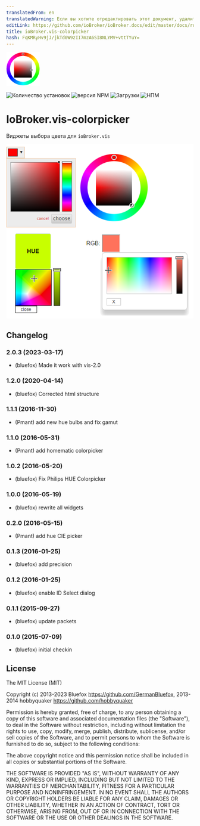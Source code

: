 ```yaml
---
translatedFrom: en
translatedWarning: Если вы хотите отредактировать этот документ, удалите поле «translatedFrom», в противном случае этот документ будет снова автоматически переведен
editLink: https://github.com/ioBroker/ioBroker.docs/edit/master/docs/ru/adapterref/iobroker.vis-colorpicker/README.md
title: ioBroker.vis-colorpicker
hash: FqKMRyHv9jJ/jkTd0W9zII7mzA6SI8NLYMV+vttTYuY=
---
```

![Логотип](../../../en/adapterref/iobroker.vis-colorpicker/admin/colorpicker.png)

![Количество установок](http://iobroker.live/badges/vis-colorpicker-stable.svg)
![версия NPM](http://img.shields.io/npm/v/iobroker.vis-colorpicker.svg)
![Загрузки](https://img.shields.io/npm/dm/iobroker.vis-colorpicker.svg)
![НПМ](https://nodei.co/npm/iobroker.vis-colorpicker.png?downloads=true)

# IoBroker.vis-colorpicker
Виджеты выбора цвета для `ioBroker.vis`

![Пример](../../../en/adapterref/iobroker.vis-colorpicker/img/widgets.png)

<!--

### **В РАБОТЕ** -->

## Changelog
### 2.0.3 (2023-03-17)
* (bluefox) Made it work with vis-2.0

### 1.2.0 (2020-04-14)
* (bluefox) Corrected html structure

### 1.1.1 (2016-11-30)
* (Pmant) add new hue bulbs and fix gamut

### 1.1.0 (2016-05-31)
* (Pmant) add homematic colorpicker

### 1.0.2 (2016-05-20)
* (bluefox) Fix Philips HUE Colorpicker

### 1.0.0 (2016-05-19)
* (bluefox) rewrite all widgets

### 0.2.0 (2016-05-15)
* (Pmant) add hue CIE picker

### 0.1.3 (2016-01-25)
* (bluefox) add precision

### 0.1.2 (2016-01-25)
* (bluefox) enable ID Select dialog

### 0.1.1 (2015-09-27)
* (bluefox) update packets

### 0.1.0 (2015-07-09)
* (bluefox) initial checkin

## License
The MIT License (MIT)

Copyright (c) 2013-2023 Bluefox https://github.com/GermanBluefox,
              2013-2014 hobbyquaker https://github.com/hobbyquaker

Permission is hereby granted, free of charge, to any person obtaining a copy
of this software and associated documentation files (the "Software"), to deal
in the Software without restriction, including without limitation the rights
to use, copy, modify, merge, publish, distribute, sublicense, and/or sell
copies of the Software, and to permit persons to whom the Software is
furnished to do so, subject to the following conditions:

The above copyright notice and this permission notice shall be included in all
copies or substantial portions of the Software.

THE SOFTWARE IS PROVIDED "AS IS", WITHOUT WARRANTY OF ANY KIND, EXPRESS OR
IMPLIED, INCLUDING BUT NOT LIMITED TO THE WARRANTIES OF MERCHANTABILITY,
FITNESS FOR A PARTICULAR PURPOSE AND NONINFRINGEMENT. IN NO EVENT SHALL THE
AUTHORS OR COPYRIGHT HOLDERS BE LIABLE FOR ANY CLAIM, DAMAGES OR OTHER
LIABILITY, WHETHER IN AN ACTION OF CONTRACT, TORT OR OTHERWISE, ARISING FROM,
OUT OF OR IN CONNECTION WITH THE SOFTWARE OR THE USE OR OTHER DEALINGS IN THE
SOFTWARE.

